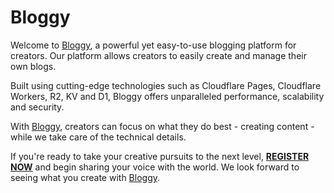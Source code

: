 # Bloggy

Welcome to [Bloggy](https://bloggy.io), a powerful yet easy-to-use blogging platform for creators. Our platform allows creators to easily create and manage their own blogs.

Built using cutting-edge technologies such as Cloudflare Pages, Cloudflare Workers, R2, KV and D1, Bloggy offers unparalleled performance, scalability and security.

With [Bloggy](https://bloggy.io), creators can focus on what they do best - creating content - while we take care of the technical details.

If you're ready to take your creative pursuits to the next level, [**REGISTER NOW**](https://panel.bloggy.io/register) and begin sharing your voice with the world. We look forward to seeing what you create with [Bloggy](https://bloggy.io).